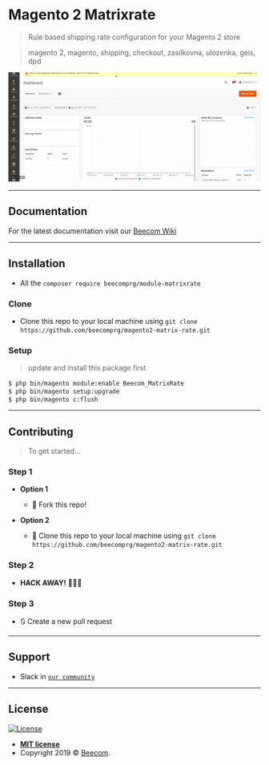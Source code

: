 
# Magento 2 Matrixrate

> Rule based shipping rate configuration for your Magento 2 store

> magento 2, magento, shipping, checkout, zasilkovna, ulozenka, geis, dpd

[![Matrix Rate](docs/2019-07-24%2013.59.17.gif)]()

---
## Documentation

For the latest documentation visit our [Beecom Wiki](https://beecomers.atlassian.net/wiki/spaces/BEEW/pages/626589699/Beecom+Matrix+Rate)

---

## Installation

- All the `composer require beecomprg/module-matrixrate`

### Clone

- Clone this repo to your local machine using `git clone https://github.com/beecomprg/magento2-matrix-rate.git`

### Setup

> update and install this package first

```shell
$ php bin/magento module:enable Beecom_MatrixRate
$ php bin/magento setup:upgrade
$ php bin/magento c:flush
```
---

## Contributing

> To get started...

### Step 1

- **Option 1**
    - 🍴 Fork this repo!

- **Option 2**
    - 👯 Clone this repo to your local machine using `git clone https://github.com/beecomprg/magento2-matrix-rate.git`

### Step 2

- **HACK AWAY!** 🔨🔨🔨

### Step 3

- 🔃 Create a new pull request

---

## Support

- Slack in <a href="https://beecom-community.herokuapp.com/" target="_blank">`our community`</a>

---

## License

[![License](http://img.shields.io/:license-mit-blue.svg?style=flat-square)](http://badges.mit-license.org)

- **[MIT license](http://opensource.org/licenses/mit-license.php)**
- Copyright 2019 © <a href="https://beecom.io" target="_blank">Beecom</a>.

